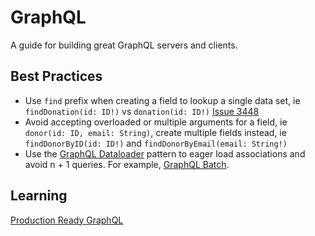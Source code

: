 # GraphQL

A guide for building great GraphQL servers and clients.

## Best Practices

* Use `find` prefix when creating a field to lookup a single data set, ie `findDonation(id: ID!)` vs `donation(id: ID!)`
[Issue 3448](https://github.com/BuoySoftware/BuoyRails/issues/3448)
* Avoid accepting overloaded or multiple arguments for a field, ie `donor(id: ID, email: String)`, create multiple fields instead, ie `findDonorByID(id: ID!)` and `findDonorByEmail(email: String!)`
* Use the [GraphQL Dataloader] pattern to eager load associations and avoid n + 1
  queries. For example, [GraphQL Batch].

## Learning

[Production Ready GraphQL](https://book.productionreadygraphql.com)

[GraphQL Dataloader]: https://xuorig.medium.com/the-graphql-dataloader-pattern-visualized-3064a00f319f
[GraphQL Batch]: https://github.com/Shopify/graphql-batch

